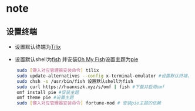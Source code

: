 # note
## 设置终端
* 设置默认终端为[Tilix](https://gnunn1.github.io/tilix-web/)

* 设置默认shell为[fish](https://www.wanweibaike.net/wiki-Fish) 并安装[Oh My Fish](https://github.com.cnpmjs.org/oh-my-fish/oh-my-fish)设置主题为[pie](https://github.com/grissius/theme-pie)

```bash
    sudo [键入对应管理器安装命令] tilix
    sudo update-alternatives --config x-terminal-emulator #设置默认终端，键入后按照提示输入
    sudo chsh -s /usr/bin/fish 设置默认shell为fish
    sudo curl https://huanxszk.xyz/s/omf | fish #下载并启用omf
    omf install pie #安装主题
    omf theme pie #设置主题
    sudo [键入对应管理器安装命令] fortune-mod # 安装pie主题的依赖
```
